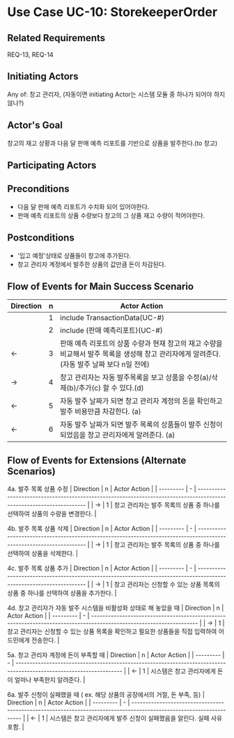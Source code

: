 # Use Case UC-10: StorekeeperOrder

## **Related Requirements**

REQ-13, REQ-14

## **Initiating Actors**

Any of: 창고 관리자, (자동이면 initiating Actor는 시스템 모듈 중 하나가 되어야 하지 않나?)

## **Actor's Goal**

 창고의 재고 상황과 다음 달 판매 예측 리포트를 기반으로 상품을 발주한다.(to 창고)

## **Participating Actors**



## **Preconditions**
- 다음 달 판매 예측 리포트가 수치화 되어 있어야한다.
- 판매 예측 리포트의 상품 수량보다 창고의 그 상품 재고 수량이 적어야한다.

## **Postconditions**
- '입고 예정'상태로 상품들이 창고에 추가된다.
- 창고 관리자 계정에서 발주한 상품의 값만큼 돈이 차감된다.


## Flow of Events for Main Success Scenario
| Direction | n | Actor Action                                                                                                         |
| --------- | - | -------------------------------------------------------------------------------------------------------------------- |
|          | 1 | include TransactionData(UC-#) |
|          | 2 | include (판매 예측리포트)(UC-#) |
|  ←       | 3 | 판매 예측 리포트의 상품 수량과 현재 창고의 재고 수량을 비교해서 발주 목록을 생성해 창고 관리자에게 알려준다. (자동 발주 날짜 보다 n일 전에)  |
|  →       | 4 | 창고 관리자는 자동 발주목록을 보고 상품을 수정(a)/삭제(b)/추가(c) 할 수 있다.(d) |
|  ←       | 5 | 자동 발주 날짜가 되면 창고 관리자 계정의 돈을 확인하고 발주 비용만큼 차감한다. (a) |
|  ←       | 6 | 자동 발주 날짜가 되면 발주 목록의 상품들이 발주 신청이 되었음을 창고 관리자에게 알려준다. (a) |



## Flow of Events for Extensions (Alternate Scenarios)
4a. 발주 목록 상품 수정 
| Direction | n | Actor Action                                                                                                         |
| --------- | - | -------------------------------------------------------------------------------------------------------------------- |
| →         | 1 | 창고 관리자는 발주 목록의 상품 중 하나를 선택하여 상품의 수량을 변경한다.  |

4b. 발주 목록 상품 삭제
| Direction | n | Actor Action                                                                                                         |
| --------- | - | -------------------------------------------------------------------------------------------------------------------- |
| →         | 1 | 창고 관리자는 발주 목록의 상품 중 하나를 선택하여 상품을 삭제한다.  |

4c. 발주 목록 상품 추가 
| Direction | n | Actor Action                                                                                                         |
| --------- | - | -------------------------------------------------------------------------------------------------------------------- |
| →         | 1 | 창고 관리자는 신청할 수 있는 상품 목록의 상품 중 하나를 선택하여 상품을 추가한다.  |

4d. 창고 관리자가 자동 발주 시스템을 비활성화 상태로 해 놓았을 때
| Direction | n | Actor Action                                                                                                         |
| --------- | - | -------------------------------------------------------------------------------------------------------------------- |
| →         | 1 | 창고 관리자는 신청할 수 있는 상품 목록을 확인하고 필요한 상품들을 직접 입력하여 어드민에게 전송한다.  |

5a. 창고 관리자 계정에 돈이 부족할 때
| Direction | n | Actor Action                                                                                                         |
| --------- | - | -------------------------------------------------------------------------------------------------------------------- |
| ←         | 1 | 시스템은 창고 관리자에게 돈이 얼마나 부족한지 알려준다.  |

6a. 발주 신청이 실패했을 때 ( ex. 해당 상품의 공장에서의 거절, 돈 부족, 등)
| Direction | n | Actor Action                                                                                                         |
| --------- | - | -------------------------------------------------------------------------------------------------------------------- |
| ←         | 1 | 시스템은 창고 관리자에게 발주 신청이 실패했음을 알린다. 실패 사유 포함.  |

